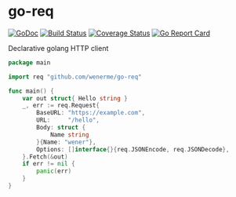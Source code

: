 # go-req

[![GoDoc][doc-img]][doc] [![Build Status][ci-img]][ci] [![Coverage Status][cov-img]][cov]  [![Go Report Card][report-card-img]][report-card]

[doc-img]: https://img.shields.io/badge/go.dev-reference-007d9c?logo=go&logoColor=white&style=flat-square

[doc]: https://pkg.go.dev/github.com/wenerme/go-req?tab=doc

[ci-img]: https://github.com/wenerme/go-req/actions/workflows/ci.yml/badge.svg

[ci]: https://github.com/wenerme/go-req/actions/workflows/ci.yml

[cov-img]: https://codecov.io/gh/wenerme/go-req/branch/main/graph/badge.svg

[cov]: https://codecov.io/gh/wenerme/go-req/branch/main

[report-card-img]: https://goreportcard.com/badge/github.com/wenerme/go-req

[report-card]: https://goreportcard.com/report/github.com/wenerme/go-req

Declarative golang HTTP client

```go
package main

import req "github.com/wenerme/go-req"

func main() {
	var out struct{ Hello string }
	_, err := req.Request{
		BaseURL: "https://example.com",
		URL:     "/hello",
		Body: struct {
			Name string
		}{Name: "wener"},
		Options: []interface{}{req.JSONEncode, req.JSONDecode},
	}.Fetch(&out)
	if err != nil {
		panic(err)
	}
}
```
